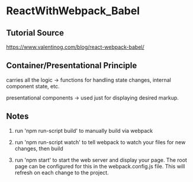 # ReactWithWebpack_Babel 

## Tutorial Source

https://www.valentinog.com/blog/react-webpack-babel/

## Container/Presentational Principle

carries all the logic -> functions for handling state changes, internal component state, etc.

presentational components -> used just for displaying desired markup.

Notes
--------------
1) run 'npm run-script build' to manually build via webpack

2) run 'npm run-script watch' to tell webpack to watch your files for new changes, then build

3) run 'npm start' to start the web server and display your page. The root page can be configured for this in the webpack.config.js file. This will refresh on each change to the project.

